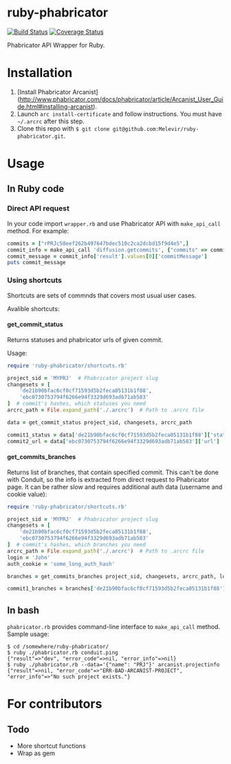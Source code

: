 ruby-phabricator
================

[![Build Status](https://travis-ci.org/Melevir/ruby-phabricator.png)](https://travis-ci.org/Melevir/ruby-phabricator)
[![Coverage Status](https://coveralls.io/repos/Melevir/ruby-phabricator/badge.png?branch=master)](https://coveralls.io/r/Melevir/ruby-phabricator)

Phabricator API Wrapper for Ruby.

# Installation

1. [Install Phabricator Arcanist] (http://www.phabricator.com/docs/phabricator/article/Arcanist_User_Guide.html#installing-arcanist).
2. Launch `arc install-certificate` and follow instructions. You must have `~/.arcrc` after this step.
3. Clone this repo with `$ git clone git@github.com:Melevir/ruby-phabricator.git`.

# Usage

## In Ruby code

### Direct API request

In your code import `wrapper.rb` and use Phabricator API with `make_api_call` method. For example:
```ruby
commits = ["rPRJc58eef262b497647bdec510c2ca2dcbd15f9d4e5",]
commit_info = make_api_call 'diffusion.getcommits', {"commits" => commits}
commit_message = commit_info['result'].values[0]['commitMessage']
puts commit_message
```

### Using shortcuts

Shortcuts are sets of commnds that covers most usual user cases.

Avalible shortcuts:

#### get_commit_status

Returns statuses and phabricator urls of given commit.

Usage:
```ruby
require 'ruby-phabricator/shortcuts.rb'

project_sid = 'MYPRJ'  # Phabricator project slug
changesets = [
    'de21b90bfac6cf0cf71593d5b2feca05131b1f88', 
    'ebc0730753794f6266e94f3329d693adb71ab583'
]  # commit's hashes, which statuses you need
arcrc_path = File.expand_path('./.arcrc')  # Path to .arcrc file

data = get_commit_status project_sid, changesets, arcrc_path

commit1_status = data['de21b90bfac6cf0cf71593d5b2feca05131b1f88']['status']  # string representation of commit's status, e.g. 'accepted' or 'concerned'
commit2_url = data['ebc0730753794f6266e94f3329d693adb71ab583']['url']  # url to phabricator's page of the commit
```

#### get_commits_branches

Returns list of branches, that contain specified commit. This can't be done with Conduit, so the info is extracted from direct request to Phabricator page.
It can be rather slow and requires additional auth data (username and cookie value):
```ruby
require 'ruby-phabricator/shortcuts.rb'

project_sid = 'MYPRJ'  # Phabricator project slug
changesets = [
    'de21b90bfac6cf0cf71593d5b2feca05131b1f88', 
    'ebc0730753794f6266e94f3329d693adb71ab583'
]  # commit's hashes, which branches you need
arcrc_path = File.expand_path('./.arcrc')  # Path to .arcrc file
login = 'John'
auth_cookie = 'some_long_auth_hash'

branches = get_commits_branches project_sid, changesets, arcrc_path, login, auth_cookie_value

commit1_branches = branches['de21b90bfac6cf0cf71593d5b2feca05131b1f88']  # list of branches names
```

## In bash

`phabricator.rb` provides command-line interface to `make_api_call` method. Sample usage:
```
$ cd /somewhere/ruby-phabricator/
$ ruby ./phabricator.rb conduit.ping
{"result"=>"dev", "error_code"=>nil, "error_info"=>nil}
$ ruby ./phabricator.rb --data='{"name": "PRJ"}' arcanist.projectinfo
{"result"=>nil, "error_code"=>"ERR-BAD-ARCANIST-PROJECT", "error_info"=>"No such project exists."}
```

# For contributors

## Todo

* More shortcut functions
* Wrap as gem
